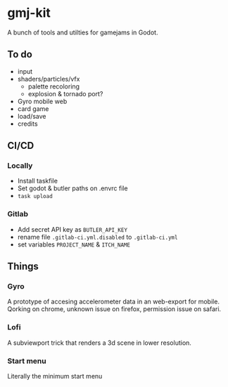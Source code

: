 # gmj-kit

A bunch of tools and utilties for gamejams in Godot.

## To do

* input
* shaders/particles/vfx
  * palette recoloring
  * explosion & tornado port?
* Gyro mobile web
* card game
* load/save
* credits

## CI/CD

### Locally

* Install taskfile
* Set godot & butler paths on .envrc file
* `task upload`

### Gitlab

* Add secret API key as `BUTLER_API_KEY`
* rename file `.gitlab-ci.yml.disabled` to `.gitlab-ci.yml`
* set variables `PROJECT_NAME` & `ITCH_NAME`

## Things

### Gyro

A prototype of accesing accelerometer data in an web-export for mobile.
Qorking on chrome, unknown issue on firefox, permission issue on safari.

### Lofi

A subviewport trick that renders a 3d scene in lower resolution.

### Start menu

Literally the minimum start menu